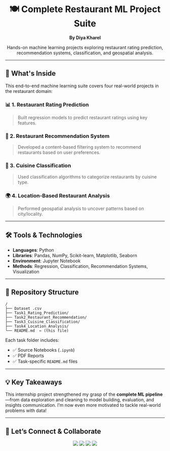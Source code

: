 <h1 align="center">🍽️ Complete Restaurant ML Project Suite</h1>

<p align="center">
  <b>By Diya Kharel</b>  
</p>

<p align="center">
  Hands-on machine learning projects exploring restaurant rating prediction, recommendation systems, classification, and geospatial analysis.  
</p>

---

## 🧠 What's Inside

This end-to-end machine learning suite covers four real-world projects in the restaurant domain:

### 📊 1. **Restaurant Rating Prediction**
> Built regression models to predict restaurant ratings using key features.

### 🤝 2. **Restaurant Recommendation System**
> Developed a content-based filtering system to recommend restaurants based on user preferences.

### 🍱 3. **Cuisine Classification**
> Used classification algorithms to categorize restaurants by cuisine type.

### 🌍 4. **Location-Based Restaurant Analysis**
> Performed geospatial analysis to uncover patterns based on city/locality.

---

## 🛠️ Tools & Technologies
- **Languages**: Python  
- **Libraries**: Pandas, NumPy, Scikit-learn, Matplotlib, Seaborn  
- **Environment**: Jupyter Notebook  
- **Methods**: Regression, Classification, Recommendation Systems, Visualization

---

## 📁 Repository Structure

```
/
├── Dataset .csv
├── Task1_Rating_Prediction/
├── Task2_Restaurant_Recommendation/
├── Task3_Cuisine_Classification/
├── Task4_Location_Analysis/
└── README.md  ← (this file)
```

Each task folder includes:
- ✅ Source Notebooks (`.ipynb`)  
- ✅ PDF Reports  
- ✅ Task-specific `README.md` files

---

## 💡 Key Takeaways

This internship project strengthened my grasp of the **complete ML pipeline**—from data exploration and cleaning to model building, evaluation, and insights communication. I’m now even more motivated to tackle real-world problems with data!

---


## 📲 Let’s Connect & Collaborate

<p align="center">
  <a href="mailto:diyakharel4@gmail.com"><img src="https://img.shields.io/badge/Gmail-diyakharel4@gmail.com-D14836?style=for-the-badge&logo=gmail&logoColor=white"/></a>
  <a href="https://www.linkedin.com/in/diyakharel/"><img src="https://img.shields.io/badge/LinkedIn-Diya%20Kharel-blue?style=for-the-badge&logo=linkedin&logoColor=white"/></a>
  <a href="https://www.instagram.com/_diyaahaa__/"><img src="https://img.shields.io/badge/Instagram-@_diyaahaa__-E4405F?style=for-the-badge&logo=instagram&logoColor=white"/></a>
  <a href="https://www.facebook.com/diya.kharel.560"><img src="https://img.shields.io/badge/Facebook-Diya%20Kharel-1877F2?style=for-the-badge&logo=facebook&logoColor=white"/></a>
</p>
